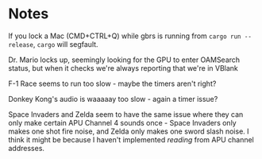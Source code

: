 # Notes

If you lock a Mac (CMD+CTRL+Q) while gbrs is running from `cargo run --release`,
`cargo` will segfault.

Dr. Mario locks up, seemingly looking for the GPU to enter OAMSearch status,
but when it checks we're always reporting that we're in VBlank

F-1 Race seems to run too slow - maybe the timers aren't right?

Donkey Kong's audio is waaaaay too slow - again a timer issue?

Space Invaders and Zelda seem to have the same issue where they can only make
certain APU Channel 4 sounds once - Space Invaders only makes one shot fire
noise, and Zelda only makes one sword slash noise. I think it might be because
I haven't implemented _reading_ from APU channel addresses.
